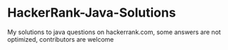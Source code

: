 # HackerRank-Java-Solutions
My solutions to java questions on hackerrank.com, some answers are not optimized, contributors are welcome
